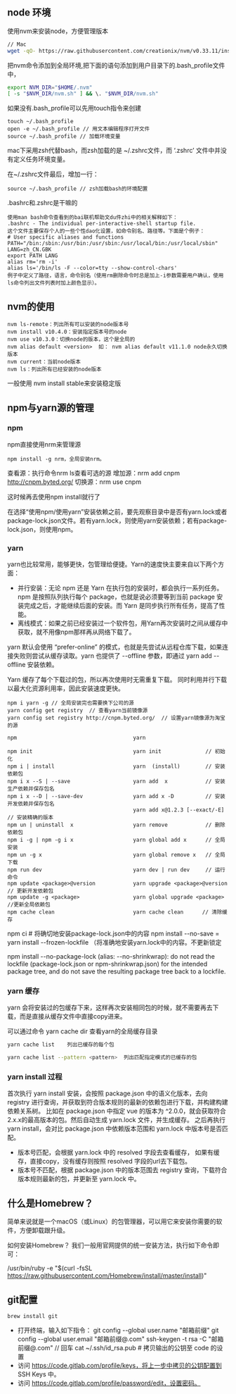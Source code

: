 ## node 环境

使用nvm来安装node，方便管理版本
```bash
// Mac
wget -qO- https://raw.githubusercontent.com/creationix/nvm/v0.33.11/install.sh | bash
```
把nvm命令添加到全局环境,把下面的语句添加到用户目录下的.bash_profile文件中，
```bash
export NVM_DIR="$HOME/.nvm"
[ -s "$NVM_DIR/nvm.sh" ] && \. "$NVM_DIR/nvm.sh"
```
如果没有.bash_profile可以先用touch指令来创建
```
touch ~/.bash_profile
open -e ~/.bash_profile // 用文本编辑程序打开文件
source ~/.bash_profile // 加载环境变量
```
mac下采用zsh代替bash，而zsh加载的是 ~/.zshrc文件，而 ‘.zshrc’ 文件中并没有定义任务环境变量。

在~/.zshrc文件最后，增加一行：

```
source ~/.bash_profile // zsh加载bash的环境配置
```

.bashrc和.zshrc是干嘛的
```
使用man bash命令查看到的bai联机帮助文du件zhi中的相关解释如下：
.bashrc - The individual per-interactive-shell startup file.
这个文件主要保存个人的一些个性dao化设置，如命令别名、路径等。下面是个例子：
# User specific aliases and functions
PATH="/bin:/sbin:/usr/bin:/usr/sbin:/usr/local/bin:/usr/local/sbin"
LANG=zh_CN.GBK
export PATH LANG
alias rm='rm -i'
alias ls='/bin/ls -F --color=tty --show-control-chars'
例子中定义了路径，语言，命令别名（使用rm删除命令时总是加上-i参数需要用户确认，使用ls命令列出文件列表时加上颜色显示）。
```

## nvm的使用
```
nvm ls-remote：列出所有可以安装的node版本号
nvm install v10.4.0：安装指定版本号的node
nvm use v10.3.0：切换node的版本，这个是全局的
nvm alias default <version>  如： nvm alias default v11.1.0 node永久切换版本
nvm current：当前node版本
nvm ls：列出所有已经安装的node版本
```
一般使用 nvm install stable来安装稳定版


## npm与yarn源的管理

### npm
npm直接使用nrm来管理源
```
npm install -g nrm，全局安装nrm。
```

查看源：执行命令nrm ls查看可选的源
增加源：nrm add cnpm http://cnpm.byted.org/
切换源：nrm use cnpm

这时候再去使用npm install就行了

在选择“使用npm/使用yarn”安装依赖之前，要先观察目录中是否有yarn.lock或者package-lock.json文件。若有yarn.lock，则使用yarn安装依赖；若有package-lock.json，则使用npm。

### yarn

yarn也比较常用，能够更快，包管理给便捷。Yarn的速度快主要来自以下两个方面：
- 并行安装：无论 npm 还是 Yarn 在执行包的安装时，都会执行一系列任务。npm 是按照队列执行每个 package，也就是说必须要等到当前 package 安装完成之后，才能继续后面的安装。而 Yarn 是同步执行所有任务，提高了性能。
- 离线模式：如果之前已经安装过一个软件包，用Yarn再次安装时之间从缓存中获取，就不用像npm那样再从网络下载了。

yarn 默认会使用 “prefer-online” 的模式，也就是先尝试从远程仓库下载，如果连接失败则尝试从缓存读取。yarn 也提供了 --offline 参数，即通过 yarn add --offline 安装依赖。

Yarn 缓存了每个下载过的包，所以再次使用时无需重复下载。 同时利用并行下载以最大化资源利用率，因此安装速度更快。
```
npm i yarn -g // 全局安装完也需要换下公司的源
yarn config get registry  // 查看yarn当前镜像源
yarn config set registry http://cnpm.byted.org/  // 设置yarn镜像源为淘宝的源
```

```
npm                                     yarn

npm init                                yarn init              // 初始化
npm i | install                         yarn  (install)        // 安装依赖包
npm i x --S | --save                    yarn add  x            // 安装生产依赖并保存包名
npm i x --D | --save-dev                yarn add x -D          // 安装开发依赖并保存包名
                                        yarn add x@1.2.3 [--exact/-E] // 安装精确的版本
npm un | uninstall  x                   yarn remove            // 删除依赖包
npm i -g | npm -g i x                   yarn global add x      // 全局安装
npm un -g x                             yarn global remove x   // 全局下载
npm run dev                             yarn dev | run dev     // 运行命令
npm update <package>@version            yarn upgrade <package>@version // 更新开发依赖包
npm update -g <package>                 yarn global upgrade <package> //更新全局依赖包
npm cache clean                         yarn cache clean      // 清除缓存
```


npm ci # 将确切地安装package-lock.json中的内容
npm install --no-save  = yarn install --frozen-lockfile （将准确地安装yarn.lock中的内容。不更新锁定

npm install --no-package-lock (alias: --no-shrinkwrap): do not read the lockfile (package-lock.json or npm-shrinkwrap.json) for the intended package tree, and do not save the resulting package tree back to a lockfile.

### yarn 缓存

yarn 会将安装过的包缓存下来，这样再次安装相同包的时候，就不需要再去下载，而是直接从缓存文件中直接copy进来。

可以通过命令 yarn cache dir 查看yarn的全局缓存目录

```bash
yarn cache list    列出已缓存的每个包

yarn cache list --pattern <pattern>  列出匹配指定模式的已缓存的包
```

### yarn install 过程

首次执行 yarn install 安装，会按照 package.json 中的语义化版本，去向 registry 进行查询，并获取到符合版本规则的最新的依赖包进行下载，并构建构建依赖关系树。 比如在 package.json 中指定 vue 的版本为 ^2.0.0，就会获取符合 2.x.x的最高版本的包。然后自动生成 yarn.lock 文件，并生成缓存。
之后再执行 yarn install，会对比 package.json 中依赖版本范围和 yarn.lock 中版本号是否匹配。

- 版本号匹配，会根据 yarn.lock 中的 resolved 字段去查看缓存， 如果有缓存，直接copy，没有缓存则按照 resolved 字段的url去下载包。
- 版本号不匹配，根据 package.json 中的版本范围去 registry 查询，下载符合版本规则最新的包，并更新至 yarn.lock 中。



## 什么是Homebrew？
简单来说就是一个macOS（或Linux）的包管理器，可以用它来安装你需要的软件，方便卸载跟升级。

如何安装Homebrew？
我们一般用官网提供的统一安装方法，执行如下命令即可：

/usr/bin/ruby -e "$(curl -fsSL https://raw.githubusercontent.com/Homebrew/install/master/install)"

## git配置

```
brew install git
```

- 打开终端，输入如下指令：
git config --global user.name "邮箱前缀"
git config --global user.email "邮箱前缀@.com"
ssh-keygen -t rsa -C "邮箱前缀@.com" // 回车
cat ~/.ssh/id_rsa.pub  # 拷贝输出的公钥至 code 的设置
- 访问 https://code.gitlab.com/profile/keys，将上一步中拷贝的公钥配置到 SSH Keys 中。
- 访问 https://code.gitlab.com/profile/password/edit，设置密码。
